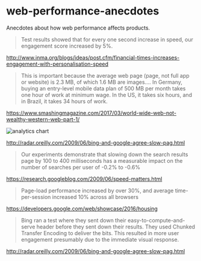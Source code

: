 # web-performance-anecdotes
Anecdotes about how web performance affects products.


> Test results showed that for every one second increase in speed, our engagement score increased by 5%.

http://www.inma.org/blogs/ideas/post.cfm/financial-times-increases-engagement-with-personalisation-speed


> This is important because the average web page (page, not full app or website) is 2.3 MB, of which 1.6 MB are images…. In Germany, buying an entry-level mobile data plan of 500 MB per month takes one hour of work at minimum wage. In the US, it takes six hours, and in Brazil, it takes 34 hours of work.

https://www.smashingmagazine.com/2017/03/world-wide-web-not-wealthy-western-web-part-1/


![analytics chart](http://cdn.oreillystatic.com/radar/images/2009/06/200906221737-tm.jpg)

http://radar.oreilly.com/2009/06/bing-and-google-agree-slow-pag.html


> Our experiments demonstrate that slowing down the search results page by 100 to 400 milliseconds has a measurable impact on the number of searches per user of -0.2% to -0.6%

https://research.googleblog.com/2009/06/speed-matters.html


> Page-load performance increased by over 30%, and average time-per-session increased 10% across all browsers

https://developers.google.com/web/showcase/2016/housing


> Bing ran a test where they sent down their easy-to-compute-and-serve header before they sent down their results. They used Chunked Transfer Encoding to deliver the bits. This resulted in more user engagement presumably due to the immediate visual response.

http://radar.oreilly.com/2009/06/bing-and-google-agree-slow-pag.html
